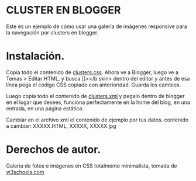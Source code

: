 # CLUSTER EN BLOGGER
Este es un ejemplo de cómo usar una galería de imágenes responsive para la navegación por clusters en blogger. 

# Instalación.

Copia todo el contenido de <a href="https://github.com/tutorialblogger/clusters-blogger/blob/master/clusters.css">clusters.css</a>. Ahora ve a Blogger, luego ve a Temas > Editar HTML, y busca  ]]></b:skin> dentro del editor y  antes de esa línea pega el código CSS copiado con anterioridad. Guarda los cambios.

Luego copia todo el contenido de <a href="https://github.com/tutorialblogger/clusters-blogger/blob/master/clusters.xml">clusters.xml</a> y pegalo dentro de blogger en el lugar que desees, funciona perfectamente en la home del blog, en una entrada, en una página estática.

Cambiar en el archivo xml el contenido de ejemplo por tus datos. contenido a cambiar: XXXXX.HTML, XXXXX, XXXXX.jpg

# Derechos de autor.

Galeria de fotos e imágenes en CSS totalmente minimalista, tomada de <a href="https://www.w3schools.com/css/tryit.asp?filename=trycss_image_gallery_responsive" target="_blank">w3schools.com</a> 


